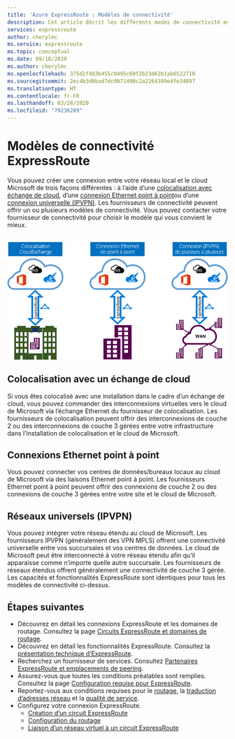 ```yaml
---
title: 'Azure ExpressRoute : Modèles de connectivité'
description: Cet article décrit les différents modes de connectivité entre le réseau du client, et les services Microsoft Azure et Office 365. Clients peuvent faire appel à des fournisseurs MPLS, des échanges de cloud et des fournisseurs Ethernet.
services: expressroute
author: cherylmc
ms.service: expressroute
ms.topic: conceptual
ms.date: 09/18/2019
ms.author: cherylmc
ms.openlocfilehash: 375d2f9d3b455c0495c69f2b23d62b1ab6522710
ms.sourcegitcommit: 2ec4b3d0bad7dc0071400c2a2264399e4fe34897
ms.translationtype: HT
ms.contentlocale: fr-FR
ms.lasthandoff: 03/28/2020
ms.locfileid: "79236209"
---
```

# <a name="expressroute-connectivity-models"></a>Modèles de connectivité ExpressRoute
Vous pouvez créer une connexion entre votre réseau local et le cloud Microsoft de trois façons différentes : à l’aide d’une [colocalisation avec échange de cloud](#CloudExchange), d’une [connexion Ethernet point à point](#Ethernet)ou d’une [connexion universelle (IPVPN)](#IPVPN). Les fournisseurs de connectivité peuvent offrir un ou plusieurs modèles de connectivité. Vous pouvez contacter votre fournisseur de connectivité pour choisir le modèle qui vous convient le mieux.
<br><br>

![Schéma des modèles de connectivité ExpressRoute](./media/expressroute-connectivity-models/expressroute-connectivity-models-diagram.png)

## <a name="co-located-at-a-cloud-exchange"></a><a name="CloudExchange"></a>Colocalisation avec un échange de cloud
Si vous êtes colocalisé avec une installation dans le cadre d’un échange de cloud, vous pouvez commander des interconnexions virtuelles vers le cloud de Microsoft via l’échange Ethernet du fournisseur de colocalisation. Les fournisseurs de colocalisation peuvent offrir des interconnexions de couche 2 ou des interconnexions de couche 3 gérées entre votre infrastructure dans l’installation de colocalisation et le cloud de Microsoft.

## <a name="point-to-point-ethernet-connections"></a><a name="Ethernet"></a>Connexions Ethernet point à point
Vous pouvez connecter vos centres de données/bureaux locaux au cloud de Microsoft via des liaisons Ethernet point à point. Les fournisseurs Ethernet point à point peuvent offrir des connexions de couche 2 ou des connexions de couche 3 gérées entre votre site et le cloud de Microsoft.

## <a name="any-to-any-ipvpn-networks"></a><a name="IPVPN"></a>Réseaux universels (IPVPN)
Vous pouvez intégrer votre réseau étendu au cloud de Microsoft. Les fournisseurs IPVPN (généralement des VPN MPLS) offrent une connectivité universelle entre vos succursales et vos centres de données. Le cloud de Microsoft peut être interconnecté à votre réseau étendu afin qu’il apparaisse comme n’importe quelle autre succursale. Les fournisseurs de réseaux étendus offrent généralement une connectivité de couche 3 gérée. Les capacités et fonctionnalités ExpressRoute sont identiques pour tous les modèles de connectivité ci-dessus. 

## <a name="next-steps"></a>Étapes suivantes
* Découvrez en détail les connexions ExpressRoute et les domaines de routage. Consultez la page [Circuits ExpressRoute et domaines de routage](expressroute-circuit-peerings.md).
* Découvrez en détail les fonctionnalités ExpressRoute. Consultez la [présentation technique d’ExpressRoute](expressroute-introduction.md).
* Recherchez un fournisseur de services. Consultez [Partenaires ExpressRoute et emplacements de peering](expressroute-locations.md).
* Assurez-vous que toutes les conditions préalables sont remplies. Consultez la page [Configuration requise pour ExpressRoute](expressroute-prerequisites.md).
* Reportez-vous aux conditions requises pour le [routage](expressroute-routing.md), la [traduction d’adresses réseau](expressroute-nat.md) et la [qualité de service](expressroute-qos.md).
* Configurez votre connexion ExpressRoute.
  * [Création d’un circuit ExpressRoute](expressroute-howto-circuit-portal-resource-manager.md)
  * [Configuration du routage](expressroute-howto-routing-portal-resource-manager.md)
  * [Liaison d’un réseau virtuel à un circuit ExpressRoute](expressroute-howto-linkvnet-portal-resource-manager.md)